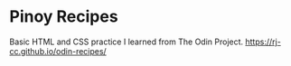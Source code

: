 # Pinoy Recipes
Basic HTML and CSS practice I learned from The Odin Project.
https://rj-cc.github.io/odin-recipes/
